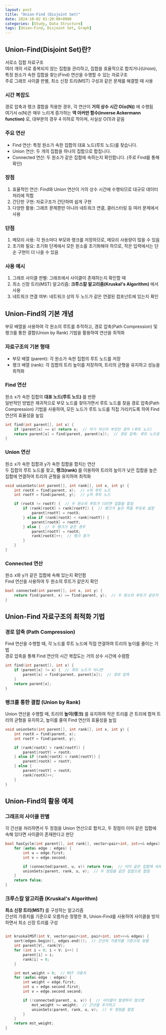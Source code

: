 ```yaml
---
layout: post
title: "Union-Find (Disjoint Set)"
date: 2024-10-02 01:20:00+0900
categories: [Study, Data Structure]
tags: [Union-Find, Disjoint Set, Graph]
---
```

## Union-Find(Disjoint Set)란?  
서로소 집합 자료구조  
여러 개의 서로 중복되지 않는 집합을 관리하고, 집합을 효율적으로 합치거나(Union), 특정 원소가 속한 집합을 찾는(Find) 연산을 수행할 수 있는 자료구조  
주로 그래프 사이클 판별, 최소 신장 트리(MST) 구성과 같은 문제를 해결할 때 사용  

### 시간 복잡도
경로 압축과 랭크 결합을 적용한 경우, 각 연산이 **거의 상수 시간 O(α(N))** 에 수행됨  
여기서 α(N)은 매우 느리게 증가하는 **역 아커만 함수(inverse Ackermann function)** 로, 대부분의 경우 4 이하로 작아져, 사실상 O(1)과 같음  

### 주요 연산

* Find 연산: 특정 원소가 속한 집합의 대표 노드(루트 노드)를 찾습니다.
* Union 연산: 두 개의 집합을 하나의 집합으로 합칩니다.
* Connected 연산: 두 원소가 같은 집합에 속하는지 확인합니다. (주로 Find를 통해 확인)

### 장점

1. 효율적인 연산: Find와 Union 연산이 거의 상수 시간에 수행되므로 대규모 데이터 처리에 적합
2. 간단한 구현: 자료구조가 간단하여 쉽게 구현
3. 다양한 활용: 그래프 문제뿐만 아니라 네트워크 연결, 클러스터링 등 여러 문제에서 사용
   
### 단점

1. 메모리 사용: 각 원소마다 부모와 랭크를 저장하므로, 메모리 사용량이 많을 수 있음
2. 초기화 필요: 초기화 단계에서 모든 원소를 초기화해야 하므로, 작은 입력에서는 단순 구현이 더 나을 수 있음
  
### 사용 예시

1. 그래프 사이클 판별: 그래프에서 사이클이 존재하는지 확인할 때  
2. 최소 신장 트리(MST) 알고리즘: **크루스칼 알고리즘(Kruskal's Algorithm)** 에서 사용  
3. 네트워크 연결 여부: 네트워크 상의 두 노드가 같은 연결된 컴포넌트에 있는지 확인  
  
## Union-Find의 기본 개념
부모 배열을 사용하여 각 원소의 루트를 추적하고, 경로 압축(Path Compression) 및 랭크를 통한 결합(Union by Rank) 기법을 활용하여 연산을 최적화

### 자료구조의 기본 형태
* 부모 배열 (parent): 각 원소가 속한 집합의 루트 노드를 저장  
* 랭크 배열 (rank): 각 집합의 트리 높이를 저장하여, 트리의 균형을 유지하고 성능을 최적화  
  
### Find 연산

원소 x가 속한 집합의 **대표 노드(루트 노드)** 를 반환  
일반적인 방법은 재귀적으로 부모 노드를 찾아가면서 루트 노드를 찾음 
경로 압축(Path Compression) 기법을 사용하여, 모든 노드가 루트 노드를 직접 가리키도록 하여 Find 연산의 효율성을 높임  

```cpp
int find(int parent[], int x) {
    if (parent[x] == x) return x;  // 자기 자신이 부모인 경우 (루트 노드)
    return parent[x] = find(parent, parent[x]);  // 경로 압축: 루트 노드로 부모 설정
}
```

### Union 연산
원소 x가 속한 집합과 y가 속한 집합을 합치는 연산  
두 집합의 루트 노드를 찾고, **랭크(rank)** 를 이용하여 트리의 높이가 낮은 집합을 높은 집합에 연결하여 트리의 균형을 유지하여 최적화


```cpp
void unionSets(int parent[], int rank[], int x, int y) {
    int rootX = find(parent, x);  // x의 루트 노드
    int rootY = find(parent, y);  // y의 루트 노드

    if (rootX != rootY) {  // 두 원소의 루트가 다르면 집합을 합침
        if (rank[rootX] > rank[rootY]) {  // 랭크가 높은 쪽을 부모로 설정
            parent[rootY] = rootX;
        } else if (rank[rootX] < rank[rootY]) {
            parent[rootX] = rootY;
        } else {  // 두 랭크가 같은 경우
            parent[rootY] = rootX;
            rank[rootX]++;  // 랭크 증가
        }
    }
}
```

### Connected 연산
원소 x와 y가 같은 집합에 속해 있는지 확인함  
Find 연산을 사용하여 두 원소의 루트가 같은지 확인

```cpp
bool connected(int parent[], int x, int y) {
    return find(parent, x) == find(parent, y);  // 두 원소의 루트가 같은지 확인
}
```

## Union-Find 자료구조의 최적화 기법

### 경로 압축 (Path Compression)
Find 연산을 수행할 때, 각 노드를 루트 노드에 직접 연결하여 트리의 높이를 줄이는 기법  
경로 압축을 통해 Find 연산의 시간 복잡도는 거의 상수 시간에 수렴함  

```cpp
int find(int parent[], int x) {
    if (parent[x] != x) {  // 루트 노드가 아니면
        parent[x] = find(parent, parent[x]);  // 경로 압축
    }
    return parent[x];
}
```

### 랭크를 통한 결합 (Union by Rank)
Union 연산을 수행할 때, 트리의 **높이(랭크)** 를 유지하여 작은 트리를 큰 트리에 합쳐 트리의 균형을 유지하고, 높이를 줄여 Find 연산의 효율성을 높임  

```cpp
void unionSets(int parent[], int rank[], int x, int y) {
    int rootX = find(parent, x);
    int rootY = find(parent, y);

    if (rank[rootX] > rank[rootY]) {
        parent[rootY] = rootX;
    } else if (rank[rootX] < rank[rootY]) {
        parent[rootX] = rootY;
    } else {
        parent[rootY] = rootX;
        rank[rootX]++;
    }
}
```

## Union-Find의 활용 예제

### 그래프의 사이클 판별

각 간선을 처리하면서 두 정점을 Union 연산으로 합치고, 두 정점이 이미 같은 집합에 속해 있다면 사이클이 존재한다고 판단

```cpp
bool hasCycle(int parent[], int rank[], vector<pair<int, int>>& edges) {
    for (auto& edge : edges) {
        int u = edge.first;
        int v = edge.second;

        if (connected(parent, u, v)) return true;  // 이미 같은 집합에 속해 있으면 사이클 발생
        unionSets(parent, rank, u, v);  // 두 정점을 같은 집합으로 합침
    }
    return false;
}
```

### 크루스칼 알고리즘 (Kruskal's Algorithm)

**최소 신장 트리(MST)** 를 구성하는 알고리즘   
간선의 가중치를 기준으로 오름차순 정렬한 후, Union-Find를 사용하여 사이클을 방지하면서 최소 신장 트리를 구성   

```cpp

int kruskalMST(int V, vector<pair<int, pair<int, int>>>& edges) {
    sort(edges.begin(), edges.end());  // 간선의 가중치를 기준으로 정렬
    int parent[V], rank[V];
    for (int i = 0; i < V; i++) {
        parent[i] = i;
        rank[i] = 0;
    }

    int mst_weight = 0;  // MST 가중치
    for (auto& edge : edges) {
        int weight = edge.first;
        int u = edge.second.first;
        int v = edge.second.second;

        if (!connected(parent, u, v)) {  // 사이클이 발생하지 않으면
            mst_weight += weight;  // 간선을 추가하고
            unionSets(parent, rank, u, v);  // 두 정점을 합침
        }
    }
    return mst_weight;
}
```
